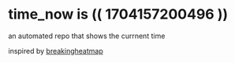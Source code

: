 # time_now is (( 1704157200496 ))

an automated repo that shows the currnent time

inspired by [breakingheatmap](https://github.com/breakingheatmap/breakingheatmap)
